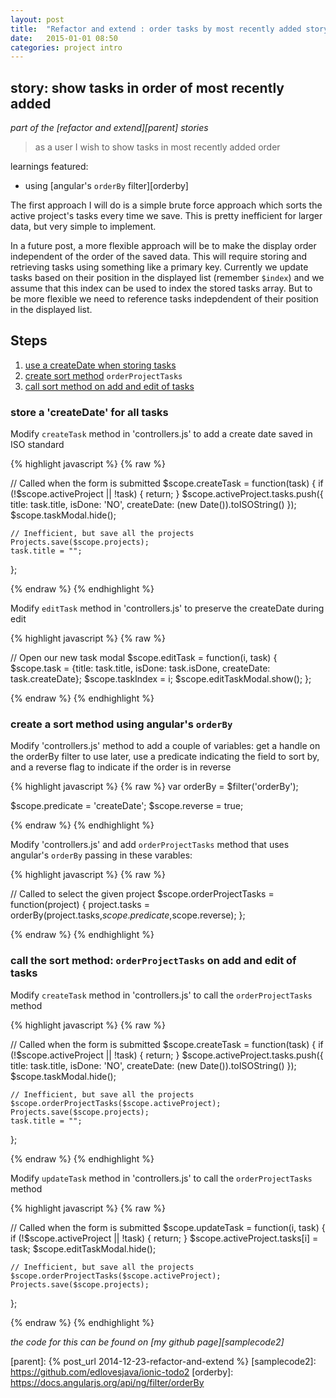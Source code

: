 ```yaml
---
layout: post
title:  "Refactor and extend : order tasks by most recently added story"
date:   2015-01-01 08:50
categories: project intro
---
```


## story: show tasks in order of most recently added

*part of the [refactor and extend][parent] stories*

 > as a user I wish to show tasks in most recently added order

learnings featured:

 * using [angular's `orderBy` filter][orderby]

The first approach I will do is a simple brute force approach which sorts the active project's tasks every time we save. This is pretty inefficient for larger data, but very simple to implement. 

In a future post, a more flexible approach will be to make the display order independent of the order of the saved data. This will require storing and retrieving tasks using something like a primary key. Currently we update tasks based on their position in the displayed list (remember `$index`) and we assume that this index can be used to index the stored tasks array. But to be more flexible we need to reference tasks indepdendent of their position in the displayed list.

## Steps

 1. [use a createDate when storing tasks](#use_create_date)
 1. [create sort method](#add_sort_method)  `orderProjectTasks`
 2. [call sort method on add and edit of tasks ](#call_sort_method)

### <a name="use_create_date"></a>store a 'createDate' for all tasks

Modify `createTask` method in 'controllers.js' to add a create date saved in ISO standard

{% highlight javascript %}
{% raw %}

  // Called when the form is submitted
  $scope.createTask = function(task) {
    if (!$scope.activeProject || !task) {
      return;
    }
    $scope.activeProject.tasks.push({
      title: task.title,
      isDone: 'NO',
      createDate: (new Date()).toISOString()
    });
    $scope.taskModal.hide();

    // Inefficient, but save all the projects
    Projects.save($scope.projects);
    task.title = "";
  };

{% endraw %}
{% endhighlight %}

Modify `editTask` method in 'controllers.js' to preserve the createDate during edit


{% highlight javascript %}
{% raw %}

  // Open our new task modal
  $scope.editTask = function(i, task) {
    $scope.task = {title: task.title, isDone: task.isDone, createDate: task.createDate};
    $scope.taskIndex = i;
    $scope.editTaskModal.show();
  };

{% endraw %}
{% endhighlight %}

### <a name="add_sort_method"></a>create a sort method using angular's `orderBy`

Modify 'controllers.js' method to add a couple of variables: get a handle on the orderBy filter to use later, use a predicate indicating the field to sort by, and a reverse flag to indicate if the order is in reverse

{% highlight javascript %}
{% raw %}
  var orderBy = $filter('orderBy');

  $scope.predicate = 'createDate';
  $scope.reverse = true;

{% endraw %}
{% endhighlight %}


Modify 'controllers.js' and add `orderProjectTasks` method that uses angular's `orderBy` passing in these varables:

{% highlight javascript %}
{% raw %}


  // Called to select the given project
  $scope.orderProjectTasks = function(project) {
    project.tasks = orderBy(project.tasks,$scope.predicate,$scope.reverse);
  };


{% endraw %}
{% endhighlight %}


### <a name="call_sort_method"></a>call the sort method: `orderProjectTasks` on add and edit of tasks

Modify `createTask` method in 'controllers.js' to call the `orderProjectTasks` method

{% highlight javascript %}
{% raw %}

  // Called when the form is submitted
  $scope.createTask = function(task) {
    if (!$scope.activeProject || !task) {
      return;
    }
    $scope.activeProject.tasks.push({
      title: task.title,
      isDone: 'NO',
      createDate: (new Date()).toISOString()
    });
    $scope.taskModal.hide();

    // Inefficient, but save all the projects
    $scope.orderProjectTasks($scope.activeProject);
    Projects.save($scope.projects);
    task.title = "";
  };

{% endraw %}
{% endhighlight %}

Modify `updateTask` method in 'controllers.js' to call the `orderProjectTasks` method


{% highlight javascript %}
{% raw %}

// Called when the form is submitted
  $scope.updateTask = function(i, task) {
    if (!$scope.activeProject || !task) {
      return;
    }
    $scope.activeProject.tasks[i] = task;
    $scope.editTaskModal.hide();

    // Inefficient, but save all the projects
    $scope.orderProjectTasks($scope.activeProject);
    Projects.save($scope.projects);

  };

{% endraw %}
{% endhighlight %}

*the code for this can be found on [my github page][samplecode2]*


[parent]: {% post_url 2014-12-23-refactor-and-extend %}
[samplecode2]: https://github.com/edlovesjava/ionic-todo2
[orderby]: https://docs.angularjs.org/api/ng/filter/orderBy